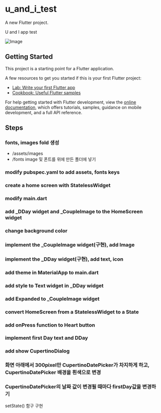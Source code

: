 # u_and_i_test

A new Flutter project.

U and I app test

![Image](https://github.com/user-attachments/assets/ecff41ec-1884-4dc9-a4ae-110a08f88fd4)

## Getting Started

This project is a starting point for a Flutter application.

A few resources to get you started if this is your first Flutter project:

- [Lab: Write your first Flutter app](https://docs.flutter.dev/get-started/codelab)
- [Cookbook: Useful Flutter samples](https://docs.flutter.dev/cookbook)

For help getting started with Flutter development, view the
[online documentation](https://docs.flutter.dev/), which offers tutorials,
samples, guidance on mobile development, and a full API reference.

## Steps

### fonts, images fold 생성

- /assets/images
- /fonts
  image 및 폰트를 위에 만든 폴더에 넣기

### modify pubspec.yaml to add assets, fonts keys

### create a home screen with StatelessWidget

### modify main.dart

### add _DDay widget and _CoupleImage to the HomeScreen widget

### change background color

### implement the _CoupleImage widget(구현), add Image

### implement the _DDay widget(구현), add text, icon

### add theme in MaterialApp to main.dart

### add style to Text widget in _DDay widget

### add Expanded to _CoupleImage widget

### convert HomeScreen from a StatelessWidget to a State

### add onPress function to Heart button

### implement first Day text and DDay

### add show CupertinoDialog

### 화면 아래에서 300pixel만 CupertinoDatePicker가 차지하게 하고, CupertinoDatePicker 배경을 흰색으로 변경

### CupertinoDatePicker의 날짜 값이 변경될 때마다 firstDay값을 변경하기

setState() 함구 구현